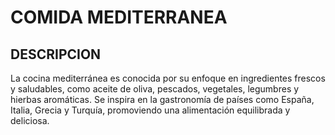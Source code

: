 # COMIDA MEDITERRANEA

## DESCRIPCION
La cocina mediterránea es conocida por su enfoque en ingredientes frescos y saludables, como aceite de oliva, pescados, vegetales, legumbres y hierbas aromáticas. Se inspira en la gastronomía de países como España, Italia, Grecia y Turquía, promoviendo una alimentación equilibrada y deliciosa.

